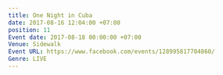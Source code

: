 ```yaml
---
title: One Night in Cuba
date: 2017-08-16 12:04:00 +07:00
position: 11
Event date: 2017-08-18 00:00:00 +07:00
Venue: Sidewalk
Event URL: https://www.facebook.com/events/128995817704860/
Genre: LIVE
---
```


